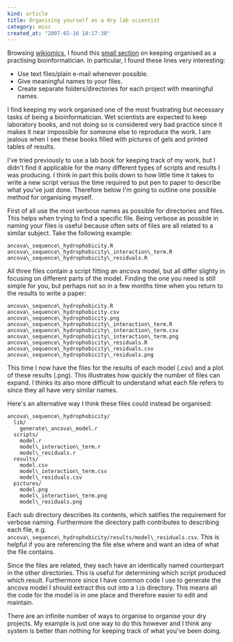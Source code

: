```yaml
--- 
kind: article
title: Organising yourself as a dry lab scientist
category: misc
created_at: "2007-02-16 18:17:38"
---
```


Browsing [wikiomics][1], I found this [small section][2] on keeping organised 
as a practising bioinformatician. In particular, I found these lines very 
interesting:

  * Use text files/plain e-mail whenever possible.
  * Give meaningful names to your files.
  * Create separate folders/directories for each project with meaningful names.

I find keeping my work organised one of the most frustrating but necessary 
tasks of being a bioinformatician. Wet scientists are expected to keep 
laboratory books, and not doing so is considered very bad practice since it 
makes it near impossible for someone else to reproduce the work. I am jealous 
when I see these books filled with pictures of gels and printed tables of 
results.

I've tried previously to use a lab book for keeping track of my work, but I 
didn't find it applicable for the many different types of scripts and results I 
was producing. I think in part this boils down to how little time it takes to 
write a new script versus the time required to put pen to paper to describe 
what you've just done. Therefore below I'm going to outline one possible method 
for organising myself.

First of all use the most verbose names as possible for directories and files. 
This helps when trying to find a specific file. Being verbose as possible in 
naming your files is useful because often sets of files are all related to a 
similar subject. Take the following example:

    ancova\_sequence\_hydrophobicity.R
    ancova\_sequence\_hydrophobicity\_interaction\_term.R
    ancova\_sequence\_hydrophobicity\_residuals.R

All three files contain a script fitting an ancova model, but all differ 
slighty in focusing on different parts of the model. Finding the one you need 
is still simple for you, but perhaps not so in a few months time when you 
return to the results to write a paper:

    ancova\_sequence\_hydrophobicity.R
    ancova\_sequence\_hydrophobicity.csv
    ancova\_sequence\_hydrophobicity.png
    ancova\_sequence\_hydrophobicity\_interaction\_term.R
    ancova\_sequence\_hydrophobicity\_interaction\_term.csv
    ancova\_sequence\_hydrophobicity\_interaction\_term.png
    ancova\_sequence\_hydrophobicity\_residuals.R
    ancova\_sequence\_hydrophobicity\_residuals.csv
    ancova\_sequence\_hydrophobicity\_residuals.png

This time I now have the files for the results of each model (.csv) and a plot 
of these results (.png). This illustrates how quickly the number of files can 
expand. I thinks its also more difficult to understand what each file refers to 
since they all have very similar names.

Here's an alternative way I think these files could instead be organised:

    ancova\_sequence\_hydrophobicity/
      lib/
        generate\_ancova\_model.r
      scripts/
        model.r
        model\_interaction\_term.r
        model\_residuals.r
      results/
        model.csv
        model\_interaction\_term.csv
        model\_residuals.csv
      pictures/
        model.png
        model\_interaction\_term.png
        model\_residuals.png

Each sub directory describes its contents, which satifies the requirement for 
verbose naming. Furthermore the directory path contributes to describing each 
file, e.g. `ancova\_sequence\_hydrophobicity/results/model\_residuals.csv`. 
This is helpful if you are referencing the file else where and want an idea of 
what the file contains.

Since the files are related, they each have an identically named counterpart in 
the other directories. This is useful for determining which script produced 
which result. Furthermore since I have common code I use to generate the ancova 
model I should extract this out into a `lib` directory. This means all the code 
for the model is in one place and therefore easier to edit and maintain.

There are an infinite number of ways to organise to organise your dry projects. 
My example is just one way to do this however and I think any system is better 
than nothing for keeping track of what you've been doing.

[1]: http://wikiomics.org/
[2]: http://wikiomics.org/wiki/Bioinfo_tutorial#Before_you_start
